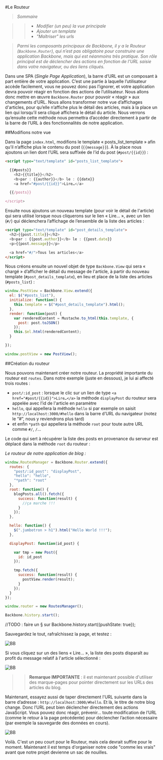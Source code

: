 #Le Routeur

>*Sommaire*

>>- *Modifier (un peu) la vue principale*
>>- *Ajouter un template*
>>- *"Maîtriser" les urls*


>*Parmi les composants principaux de Backbone, il y a le Routeur (`Backbone.Router`), qui n’est pas obligatoire pour construire une application Backbone, mais qui est néanmoins très pratique. Son rôle principal est de déclencher des actions en fonction de l’URL saisie dans votre navigateur, ou des liens cliqués.*

Dans une SPA (*Single Page Application*), la barre d’URL est un composant à part entière de votre application. C’est une partie à laquelle l’utilisateur accède facilement, vous ne pouvez donc pas l’ignorer, et votre application devra pouvoir réagir en fonction des actions de l’utilisateur. Nous allons donc mettre en œuvre `Backbone.Router` pour pouvoir « réagir » aux changements d’URL.
Nous allons transformer notre vue d’affichages d'articles, pour qu’elle n’affiche plus le détail des articles, mais à la place un lien qui lorsqu’il sera cliqué affichera le détail du article. Nous verrons qu’ensuite cette méthode nous permettra d’accéder directement à partir de la barre de l’URL à des fonctionnalités de notre application.

##Modifions notre vue

Dans la page `index.html`, modifions le template « posts_list_template » afin qu’il n’affiche plus le contenu du post (`{{message}}`). À la place nous ajoutons un lien dont l’URL sera suffixée de l’id du post (`#post/{{id}}`) :

```html
<script type="text/template" id="posts_list_template">

  {{#posts}}
    <h2>{{title}}</h2>
    <b>par : {{author}}</b> le : {{date}}
    <a href="#post/{{id}}">Lire…</a>

  {{/posts}}

</script>
```

Ensuite nous ajoutons un nouveau template (pour voir le détail de l'article) qui sera utilisé lorsque nous cliquerons sur le lien « Lire… », avec un lien (`#/`) qui déclenchera l’affichage de l’ensemble de la liste des articles :

```html
<script type="text/template" id="post_details_template">
  <h2>{{post.title}}</h2>
  <b>par : {{post.author}}</b> le : {{post.date}}
  <p>{{post.message}}</p>

  <a href="#/">Tous les articles</a>
</script>
```

Nous créons ensuite un nouvel objet de type `Backbone.View` qui sera « chargé » d’afficher le détail du message de l'article, à partir du nouveau template (`#post_details_template`), en lieu et place de la liste des articles (`#posts_list`) :

```javascript
window.PostView = Backbone.View.extend({
  el: $("#posts_list"),
  initialize: function() {
    this.template = $("#post_details_template").html();
  },
  render: function(post) {
    var renderedContent = Mustache.to_html(this.template, {
      post: post.toJSON()
    });
    this.$el.html(renderedContent);
  }

});

window.postView = new PostView();
```

##Création du routeur

Nous pouvons maintenant créer notre routeur. La propriété importante du routeur est `routes`. Dans notre exemple (juste en dessous), je lui ai affecté trois routes :

- `post/:id_post` : lorsque le clic sur un lien de type `<a href="#post/{{id}}">Lire…</a>` la méthode `displayPost` du routeur sera appelée avec l’id de l'article en paramètre
- `hello`, qui appellera la méthode `hello` si par exemple on saisit `http://localhost:3000/#hello` dans la barre d’URL du navigateur (notez le “#”, nous y reviendrons plus tard)
- et enfin `*path` qui appellera la méthode `root` pour toute autre URL comme `#/`, `/`…

Le code qui sert à récupérer la liste des posts en provenance du serveur est déplacé dans la méthode `root` du routeur :

*Le routeur de notre application de blog :*

```javascript
window.RoutesManager = Backbone.Router.extend({
  routes: {
    "post/:id_post": "displayPost",
    "hello": "hello",
    "*path": "root"
  },
  root: function() {
    blogPosts.all().fetch({
      success: function(result) {
        //ça marche !!!
      }
    });
  },

  hello: function() {
    $(".jumbotron > h1").html("Hello World !!!");
  },

  displayPost: function(id_post) {

    var tmp = new Post({
      id: id_post
    });

    tmp.fetch({
      success: function(result) {
        postView.render(result);
      }
    });
  }
});

window.router = new RoutesManager();

Backbone.history.start();
```

  //TODO : faire un § sur Backbone.history.start({pushState: true});

Sauvegardez le tout, rafraîchissez la page, et testez :

![BB](RSRC/08_01_routeur.png)


Si vous cliquez sur un des liens « Lire… », la liste des posts disparaît au profit du message relatif à l'article sélectionné :

![BB](RSRC/08_02_routeur.png)


>>**Remarque IMPORTANTE** : il est maintenant possible d'utiliser des marque-pages pour pointer directement sur les URLs des articles du blog.

Maintenant, essayez aussi de taper directement l'URL suivante dans la barre d’adresse : `http://localhost:3000/#hello`. Et là, le titre de notre blog change. Donc l’URL peut bien déclencher directement des actions JavaScript. Vous pouvez donc réagir, prévenir… toute modification de l’URL (comme le retour à la page précédente) pour déclencher l’action nécessaire (par exemple la sauvegarde des données en cours).

![BB](RSRC/08_03_routeur.png)


Voilà. C'est un peu court pour le Routeur, mais cela devrait suffire pour le moment. Maintenant il est temps d'organiser notre code "comme les vrais" avant que notre projet devienne un sac de nouilles.

